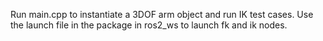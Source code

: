 Run main.cpp to instantiate a 3DOF arm object and run IK test cases.
Use the launch file in the package in ros2_ws to launch fk and ik nodes. 
